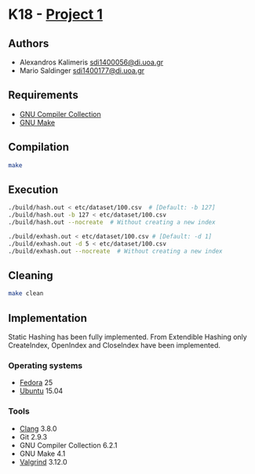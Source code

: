 # K18 - [Project 1](docs/Assignment.pdf)

## Authors

- Alexandros Kalimeris <sdi1400056@di.uoa.gr>
- Mario Saldinger <sdi1400177@di.uoa.gr>

## Requirements

- [GNU Compiler Collection](https://gcc.gnu.org/)
- [GNU Make](https://gnu.org/software/make/)

## Compilation

```sh
make
```

## Execution

```sh
./build/hash.out < etc/dataset/100.csv  # [Default: -b 127]
./build/hash.out -b 127 < etc/dataset/100.csv
./build/hash.out --nocreate  # Without creating a new index

./build/exhash.out < etc/dataset/100.csv # [Default: -d 1]
./build/exhash.out -d 5 < etc/dataset/100.csv
./build/exhash.out --nocreate  # Without creating a new index
```

## Cleaning

```sh
make clean
```

## Implementation

Static Hashing has been fully implemented. From Extendible Hashing only
CreateIndex, OpenIndex and CloseIndex have been implemented.

### Operating systems

- [Fedora](https://getfedora.org/) 25
- [Ubuntu](https://www.ubuntu.com/) 15.04

### Tools

- [Clang](http://clang.llvm.org/) 3.8.0
- Git 2.9.3
- GNU Compiler Collection 6.2.1
- GNU Make 4.1
- [Valgrind](http://valgrind.org/) 3.12.0
